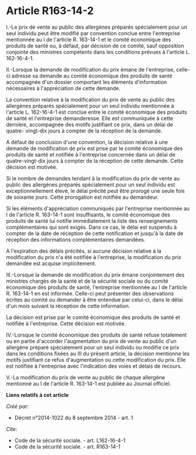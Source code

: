 # Article R163-14-2

I.-Le prix de vente au public des allergènes préparés spécialement pour un seul individu peut être modifié par convention
conclue entre l'entreprise mentionnée au I de l'article R. 163-14-1 et le comité économique des produits de santé ou, à
défaut, par décision de ce comité, sauf opposition conjointe des ministres compétents dans les conditions prévues à l'article
L. 162-16-4-1. 

II.-Lorsque la demande de modification du prix émane de l'entreprise, celle-ci adresse sa demande au comité économique des
produits de santé accompagnée d'un dossier comportant les éléments d'information nécessaires à l'appréciation de cette
demande. 

La convention relative à la modification du prix de vente au public des allergènes préparés spécialement pour un seul
individu mentionnée à l'article L. 162-16-4-1 est conclue entre le comité économique des produits de santé et l'entreprise
demanderesse. Elle est communiquée à cette dernière, accompagnée des motifs justifiant ce prix, dans un délai de quatre-
vingt-dix jours à compter de la réception de la demande. 

A défaut de conclusion d'une convention, la décision relative à une demande de modification de prix est prise par le comité
économique des produits de santé et notifiée à l'entreprise concernée dans un délai de quatre-vingt-dix jours à compter de la
réception de cette demande. Cette décision est motivée. 

Si le nombre de demandes tendant à la modification du prix de vente au public des allergènes préparés spécialement pour un
seul individu est exceptionnellement élevé, le délai précité peut être prorogé une seule fois de soixante jours. Cette
prorogation est notifiée au demandeur. 

Si les éléments d'appréciation communiqués par l'entreprise mentionnée au I de l'article R. 163-14-1 sont insuffisants, le
comité économique des produits de santé lui notifie immédiatement la liste des renseignements complémentaires qui sont
exigés. Dans ce cas, le délai est suspendu à compter de la date de réception de cette notification et jusqu'à la date de
réception des informations complémentaires demandées. 

A l'expiration des délais précités, si aucune décision relative à la modification du prix n'a été notifiée à l'entreprise, la
modification du prix demandée est acquise implicitement. 

III.-Lorsque la demande de modification du prix émane conjointement des ministres chargés de la santé et de la sécurité
sociale ou du comité économique des produits de santé, l'entreprise mentionnée au I de l'article R. 163-14-1 en est informée.
Celle-ci peut présenter des observations écrites au comité ou demander à être entendue par celui-ci, dans le délai d'un mois
suivant la réception de cette information. 

La décision est prise par le comité économique des produits de santé et notifiée à l'entreprise. Cette décision est motivée. 

IV.-Lorsque le comité économique des produits de santé refuse totalement ou en partie d'accorder l'augmentation du prix de
vente au public d'un allergène préparé spécialement pour un seul individu ou modifie ce prix dans les conditions fixées au
III du présent article, la décision mentionne les motifs justifiant ce refus d'augmentation ou cette modification du prix.
Elle est notifiée à l'entreprise avec l'indication des voies et délais de recours. 

V.-La modification du prix de vente au public de chaque allergène mentionné au I de l'article R. 163-14-1 est publiée au
Journal officiel.

**Liens relatifs à cet article**

_Créé par_:

  - Décret n°2014-1022 du 8 septembre 2014 - art. 1

_Cite_:

  - Code de la sécurité sociale. - art. L162-16-4-1
  - Code de la sécurité sociale. - art. R163-14-1
